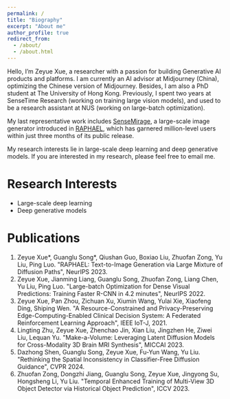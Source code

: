 ```yaml
---
permalink: /
title: "Biography"
excerpt: "About me"
author_profile: true
redirect_from: 
  - /about/
  - /about.html
---
```


Hello, I’m Zeyue Xue, a researcher with a passion for building Generative AI products and platforms. I am currently an AI advisor at Midjourney (China), optimizing the Chinese version of Midjourney. Besides, I am also a PhD student at The University of Hong Kong. Previously, I spent two years at SenseTime Research (working on training large vision models), and used to be a research assistant at NUS (working on large-batch optimization).

My last representative work includes [SenseMirage](https://miaohua.sensetime.com/zh-CN/), a large-scale image generator introduced in [RAPHAEL](https://arxiv.org/abs/2305.18295), which has garnered million-level users within just three months of its public release.

My research interests lie in large-scale deep learning and deep generative models. If you are interested in my research, please feel free to email me.


Research Interests
======
  * Large-scale deep learning
  * Deep generative models

**Publications**
======
  1. Zeyue Xue\*, Guanglu Song\*, Qiushan Guo, Boxiao Liu, Zhuofan Zong, Yu Liu, Ping Luo. "RAPHAEL: Text-to-Image Generation via Large Mixture of Diffusion Paths", NeurIPS 2023.
  2. Zeyue Xue, Jianming Liang, Guanglu Song, Zhuofan Zong, Liang Chen, Yu Liu, Ping Luo. "Large-batch Optimization for Dense Visual Predictions: Training Faster R-CNN in 4.2 minutes", NeurIPS 2022.
  3. Zeyue Xue, Pan Zhou, Zichuan Xu, Xiumin Wang, Yulai Xie, Xiaofeng Ding, Shiping Wen. "A Resource-Constrained and Privacy-Preserving Edge-Computing-Enabled Clinical Decision System: A Federated Reinforcement Learning Approach", IEEE IoT-J, 2021.
  4. Lingting Zhu, Zeyue Xue, Zhenchao Jin, Xian Liu, Jingzhen He, Ziwei Liu, Lequan Yu. "Make-a-Volume: Leveraging Latent Diffusion Models for Cross-Modality 3D Brain MRI Synthesis", MICCAI 2023.
  5. Dazhong Shen, Guanglu Song, Zeyue Xue, Fu-Yun Wang, Yu Liu. "Rethinking the Spatial Inconsistency in Classifier-Free Diffusion Guidance", CVPR 2024.
  6. Zhuofan Zong, Dongzhi Jiang, Guanglu Song, Zeyue Xue, Jingyong Su, Hongsheng Li, Yu Liu. "Temporal Enhanced Training of Multi-View 3D Object Detector via Historical Object Prediction", ICCV 2023.

